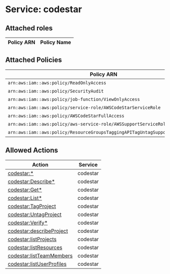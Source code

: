 # Service: codestar

## Attached roles

| Policy ARN | Policy Name |
|------------|-------------|
## Attached Policies

| Policy ARN | Policy Name |
|------------|-------------|
| `arn:aws:iam::aws:policy/ReadOnlyAccess` | [ReadOnlyAccess](../policies.md#readonlyaccess) |
| `arn:aws:iam::aws:policy/SecurityAudit` | [SecurityAudit](../policies.md#securityaudit) |
| `arn:aws:iam::aws:policy/job-function/ViewOnlyAccess` | [ViewOnlyAccess](../policies.md#viewonlyaccess) |
| `arn:aws:iam::aws:policy/service-role/AWSCodeStarServiceRole` | [AWSCodeStarServiceRole](../policies.md#awscodestarservicerole) |
| `arn:aws:iam::aws:policy/AWSCodeStarFullAccess` | [AWSCodeStarFullAccess](../policies.md#awscodestarfullaccess) |
| `arn:aws:iam::aws:policy/aws-service-role/AWSSupportServiceRolePolicy` | [AWSSupportServiceRolePolicy](../policies.md#awssupportservicerolepolicy) |
| `arn:aws:iam::aws:policy/ResourceGroupsTaggingAPITagUntagSupportedResources` | [ResourceGroupsTaggingAPITagUntagSupportedResources](../policies.md#resourcegroupstaggingapitaguntagsupportedresources) |

## Allowed Actions

| Action | Service |
|--------|---------|
| [codestar:*](../actions.md#codestar:all) | codestar |
| [codestar:Describe*](../actions.md#codestar:describeall) | codestar |
| [codestar:Get*](../actions.md#codestar:getall) | codestar |
| [codestar:List*](../actions.md#codestar:listall) | codestar |
| [codestar:TagProject](../actions.md#codestar:tagproject) | codestar |
| [codestar:UntagProject](../actions.md#codestar:untagproject) | codestar |
| [codestar:Verify*](../actions.md#codestar:verifyall) | codestar |
| [codestar:describeProject](../actions.md#codestar:describeproject) | codestar |
| [codestar:listProjects](../actions.md#codestar:listprojects) | codestar |
| [codestar:listResources](../actions.md#codestar:listresources) | codestar |
| [codestar:listTeamMembers](../actions.md#codestar:listteammembers) | codestar |
| [codestar:listUserProfiles](../actions.md#codestar:listuserprofiles) | codestar |